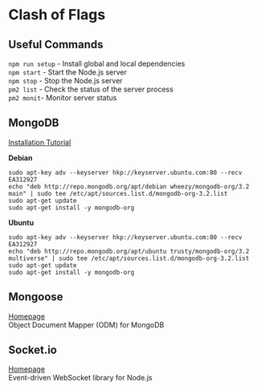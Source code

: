 # Clash of Flags

## Useful Commands

`npm run setup` - Install global and local dependencies  
`npm start` - Start the Node.js server  
`npm stop` - Stop the Node.js server  
`pm2 list` - Check the status of the server process  
`pm2 monit`- Monitor server status  

## MongoDB

[Installation Tutorial](https://docs.mongodb.org/manual/tutorial/install-mongodb-on-debian/#install-mongodb-community-edition)

**Debian**  
```
sudo apt-key adv --keyserver hkp://keyserver.ubuntu.com:80 --recv EA312927
echo "deb http://repo.mongodb.org/apt/debian wheezy/mongodb-org/3.2 main" | sudo tee /etc/apt/sources.list.d/mongodb-org-3.2.list
sudo apt-get update
sudo apt-get install -y mongodb-org
```

**Ubuntu**  
```
sudo apt-key adv --keyserver hkp://keyserver.ubuntu.com:80 --recv EA312927
echo "deb http://repo.mongodb.org/apt/ubuntu trusty/mongodb-org/3.2 multiverse" | sudo tee /etc/apt/sources.list.d/mongodb-org-3.2.list
sudo apt-get update
sudo apt-get install -y mongodb-org
```

## Mongoose

[Homepage](http://mongoosejs.com/)  
Object Document Mapper (ODM) for MongoDB  
 
## Socket.io
 
[Homepage](http://socket.io/)  
Event-driven WebSocket library for Node.js
